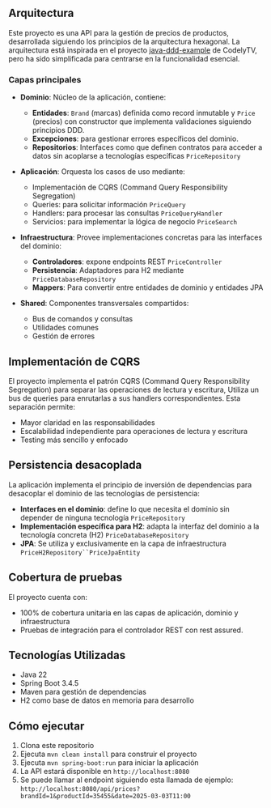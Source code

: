 ## Arquitectura
Este proyecto es una API para la gestión de precios de productos, desarrollada siguiendo los principios de la arquitectura hexagonal. La arquitectura está inspirada en el proyecto [java-ddd-example](https://github.com/CodelyTV/java-ddd-example) de CodelyTV, pero ha sido simplificada para centrarse en la funcionalidad esencial.

### Capas principales
- **Dominio**: Núcleo de la aplicación, contiene:
    - **Entidades**: `Brand` (marcas) definida como record inmutable y `Price` (precios) con constructor que implementa validaciones siguiendo principios DDD.
    - **Excepciones**: para gestionar errores específicos del dominio.
    - **Repositorios**: Interfaces como que definen contratos para acceder a datos sin acoplarse a tecnologías específicas `PriceRepository`

- **Aplicación**: Orquesta los casos de uso mediante:
    - Implementación de CQRS (Command Query Responsibility Segregation)
    - Queries: para solicitar información `PriceQuery`
    - Handlers: para procesar las consultas `PriceQueryHandler`
    - Servicios: para implementar la lógica de negocio `PriceSearch`

- **Infraestructura**: Provee implementaciones concretas para las interfaces del dominio:
    - **Controladores**: expone endpoints REST `PriceController`
    - **Persistencia**: Adaptadores para H2 mediante `PriceDatabaseRepository`
    - **Mappers**: Para convertir entre entidades de dominio y entidades JPA

- **Shared**: Componentes transversales compartidos:
    - Bus de comandos y consultas
    - Utilidades comunes
    - Gestión de errores

## Implementación de CQRS
El proyecto implementa el patrón CQRS (Command Query Responsibility Segregation) para separar las operaciones de lectura y escritura,
Utiliza un bus de queries para enrutarlas a sus handlers correspondientes.
Esta separación permite:
- Mayor claridad en las responsabilidades
- Escalabilidad independiente para operaciones de lectura y escritura
- Testing más sencillo y enfocado

## Persistencia desacoplada
La aplicación implementa el principio de inversión de dependencias para desacoplar el dominio de las tecnologías de persistencia:
- **Interfaces en el dominio**: define lo que necesita el dominio sin depender de ninguna tecnología `PriceRepository`
- **Implementación específica para H2**: adapta la interfaz del dominio a la tecnología concreta (H2) `PriceDatabaseRepository`
- **JPA**: Se utiliza y exclusivamente en la capa de infraestructura `PriceH2Repository``PriceJpaEntity`

## Cobertura de pruebas
El proyecto cuenta con:
- 100% de cobertura unitaria en las capas de aplicación, dominio y infraestructura
- Pruebas de integración para el controlador REST con rest assured.


## Tecnologías Utilizadas
- Java 22
- Spring Boot 3.4.5
- Maven para gestión de dependencias
- H2 como base de datos en memoria para desarrollo

## Cómo ejecutar
1. Clona este repositorio
2. Ejecuta `mvn clean install` para construir el proyecto
3. Ejecuta `mvn spring-boot:run` para iniciar la aplicación
4. La API estará disponible en `http://localhost:8080`
5. Se puede llamar al endpoint siguiendo esta llamada de ejemplo: `http://localhost:8080/api/prices?brandId=1&productId=35455&date=2025-03-03T11:00`
